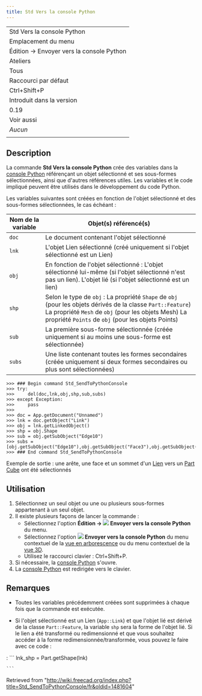 ```yaml
---
title: Std Vers la console Python
---
```

|  |
| --- |
| Std Vers la console Python |
| Emplacement du menu |
| Édition → Envoyer vers la console Python |
| Ateliers |
| Tous |
| Raccourci par défaut |
| Ctrl+Shift+P |
| Introduit dans la version |
| 0.19 |
| Voir aussi |
| *Aucun* |
|  |

## Description

La commande **Std Vers la console Python** crée des variables dans la [console Python](/Python_console/fr "Python console/fr") référençant un objet sélectionné et ses sous-formes sélectionnées, ainsi que d'autres références utiles. Les variables et le code impliqué peuvent être utilisés dans le développement du code Python.

Les variables suivantes sont créées en fonction de l'objet sélectionné et des sous-formes sélectionnées, le cas échéant :

| Nom de la variable | Objet(s) référencé(s) |
| --- | --- |
| `doc` | Le document contenant l'objet sélectionné |
| `lnk` | L'objet Lien sélectionné (créé uniquement si l'objet sélectionné est un Lien) |
| `obj` | En fonction de l'objet sélectionné :  L'objet sélectionné lui-même (si l'objet sélectionné n'est pas un lien).  L'objet lié (si l'objet sélectionné est un lien) |
| `shp` | Selon le type de `obj` :  La propriété `Shape` de `obj` (pour les objets dérivés de la classe `Part::Feature`)  La propriété `Mesh` de `obj` (pour les objets Mesh)  La propriété `Points` de `obj` (pour les objets Points) |
| `sub` | La première sous-forme sélectionnée (créée uniquement si au moins une sous-forme est sélectionnée) |
| `subs` | Une liste contenant toutes les formes secondaires (créée uniquement si deux formes secondaires ou plus sont sélectionnées) |

```
>>> ### Begin command Std_SendToPythonConsole
>>> try:
>>>     del(doc,lnk,obj,shp,sub,subs)
>>> except Exception:
>>>     pass
>>> 
>>> doc = App.getDocument("Unnamed")
>>> lnk = doc.getObject("Link")
>>> obj = lnk.getLinkedObject()
>>> shp = obj.Shape
>>> sub = obj.getSubObject("Edge10")
>>> subs = [obj.getSubObject("Edge10"),obj.getSubObject("Face3"),obj.getSubObject("Vertex5"),]
>>> ### End command Std_SendToPythonConsole

```

Exemple de sortie : une arête, une face et un sommet d'un [Lien](/Std_LinkMake/fr "Std LinkMake/fr") vers un [Part Cube](/Part_Box/fr "Part Box/fr") ont été sélectionnés

## Utilisation

1. Sélectionnez un seul objet ou une ou plusieurs sous-formes appartenant à un seul objet.
2. Il existe plusieurs façons de lancer la commande :
   * Sélectionnez l'option **Édition → ![](/images/Std_SendToPythonConsole.svg) Envoyer vers la console Python** du menu.
   * Sélectionnez l'option **![](/images/Std_SendToPythonConsole.svg) Envoyer vers la console Python** du menu contextuel de la [vue en arborescence](/Tree_view/fr "Tree view/fr") ou du menu contextuel de la [vue 3D](/3D_view/fr "3D view/fr").
   * Utilisez le raccourci clavier : Ctrl+Shift+P.
3. Si nécessaire, la [console Python](/Python_console/fr "Python console/fr") s'ouvre.
4. La [console Python](/Python_console/fr "Python console/fr") est redirigée vers le clavier.

## Remarques

* Toutes les variables précédemment créées sont supprimées à chaque fois que la commande est exécutée.

* Si l'objet sélectionné est un Lien (`App::Link`) et que l'objet lié est dérivé de la classe `Part::Feature`, la variable `shp` sera la forme de l'objet lié. Si le lien a été transformé ou redimensionné et que vous souhaitez accéder à la forme redimensionnée/transformée, vous pouvez le faire avec ce code :

:   ```
    lnk_shp = Part.getShape(lnk)

    ```

Retrieved from "<http://wiki.freecad.org/index.php?title=Std_SendToPythonConsole/fr&oldid=1481604>"